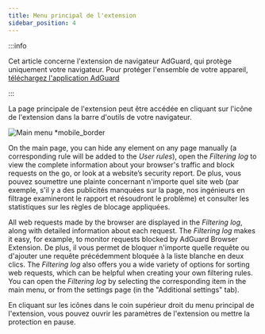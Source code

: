 ```yaml
---
title: Menu principal de l'extension
sidebar_position: 4
---
```


:::info

Cet article concerne l'extension de navigateur AdGuard, qui protège uniquement votre navigateur. Pour protéger l'ensemble de votre appareil, [téléchargez l'application AdGuard](https://agrd.io/download-kb-adblock)

:::

La page principale de l'extension peut être accédée en cliquant sur l'icône de l'extension dans la barre d'outils de votre navigateur.

![Main menu \*mobile\_border](https://cdn.adtidy.org/content/Kb/ad_blocker/browser_extension/ad_blocker_browser_extension_main.png)

On the main page, you can hide any element on any page manually (a corresponding rule will be added to the _User rules_), open the _Filtering log_ to view the complete information about your browser's traffic and block requests on the go, or look at a website’s security report. De plus, vous pouvez soumettre une plainte concernant n'importe quel site web (par exemple, s'il y a des publicités manquées sur la page, nos ingénieurs en filtrage examineront le rapport et résoudront le problème) et consulter les statistiques sur les règles de blocage appliquées.

All web requests made by the browser are displayed in the _Filtering log_, along with detailed information about each request. The _Filtering log_ makes it easy, for example, to monitor requests blocked by AdGuard Browser Extension. De plus, il vous permet de bloquer n'importe quelle requête ou d'ajouter une requête précédemment bloquée à la liste blanche en deux clics. The _Filtering log_ also offers you a wide variety of options for sorting web requests, which can be helpful when creating your own filtering rules. You can open the _Filtering log_ by selecting the corresponding item in the main menu, or from the settings page (in the "Additional settings" tab).

En cliquant sur les icônes dans le coin supérieur droit du menu principal de l'extension, vous pouvez ouvrir les paramètres de l'extension ou mettre la protection en pause.
